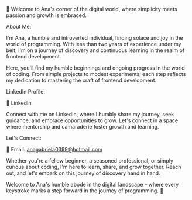 👋 Welcome to Ana's corner of the digital world, where simplicity meets passion and growth is embraced.

About Me:

I'm Ana, a humble and introverted individual, finding solace and joy in the world of programming. With less than two years of experience under my belt, I'm on a journey of discovery and continuous learning in the realm of frontend development.

Here, you'll find my humble beginnings and ongoing progress in the world of coding. From simple projects to modest experiments, each step reflects my dedication to mastering the craft of frontend development.

LinkedIn Profile:

🔗 LinkedIn

Connect with me on LinkedIn, where I humbly share my journey, seek guidance, and embrace opportunities to grow. Let's connect in a space where mentorship and camaraderie foster growth and learning.

Let's Connect:

📧 Email: anagabriela0399@hotmail.com

Whether you're a fellow beginner, a seasoned professional, or simply curious about coding, I'm here to learn, share, and grow together. Reach out, and let's embark on this journey of discovery hand in hand.

Welcome to Ana's humble abode in the digital landscape – where every keystroke marks a step forward in the journey of programming. 🌱
